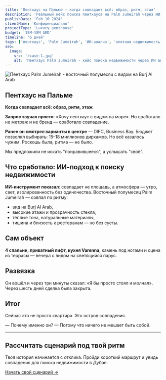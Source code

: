 ```yaml
---
title: 'Пентхаус на Пальме — когда совпадает всё: образ, ритм, этаж'
description: 'Реальный кейс поиска пентхауса на Palm Jumeirah через ИИ-анализ поведенческих паттернов. Как технологии помогли найти "своё" вместо "понравившегося".'
publishDate: 'Feb 10 2024'
clientName: 'Конфиденциально'
projectType: 'Luxury penthouse'
budget: '15M–18M AED'
timeline: '6 дней'
tags: ['пентхаус', 'Palm Jumeirah', 'ИИ-анализ', 'элитная недвижимость', 'Burj Al Arab', 'luxury']
seo:
  image:
    src: '/case-1.jpg'
    alt: 'Пентхаус Palm Jumeirah - кейс поиска недвижимости через ИИ анализ'
---
```


![Пентхаус Palm Jumeirah - восточный полумесяц с видом на Burj Al Arab](/case-1.jpg)

## Пентхаус на Пальме

**Когда совпадает всё: образ, ритм, этаж**

**Запрос звучал просто**: «Хочу пентхаус с видом на море». Но сработало не метраж и не бренд — сработало совпадение.

**Ранее он смотрел варианты в центре** — DIFC, Business Bay. Бюджет позволял выбирать: 15–18 миллионов дирхамов. Но всё казалось чужим. Роскошь была, ритма — не было.

Мы предложили не искать "понравившееся", а услышать "своё".

## Что сработало: ИИ-подход к поиску недвижимости

**ИИ-инструмент показал**: совпадает не площадь, а атмосфера — утро, свет, изолированность без одиночества. Восточный полумесяц Palm Jumeirah — совпал по ритму:

- вид на Burj Al Arab,
- высокие этажи и прозрачность стекла,
- тёплые тона, натуральные материалы,
- тишина и близость к ресторанам — но без суеты.

## Сам объект

**4 спальни, приватный лифт, кухня Varenna**, камень под ногами и сцена из террасы — вечера с видом на светящийся парус.

## Развязка

Он вошёл и через три минуты сказал: «Я бы просто стоял и молчал». Через шесть дней сделка была закрыта.

## Итог

Сейчас это не просто квартира. Это остров совпадения.

— Почему именно он? 
— Потому что ничего не мешает быть собой.

---

## Рассчитать сценарий под твой ритм

Твоя история начинается с отклика. Пройди короткий маршрут и увидь совпадения для поиска недвижимости в Дубае.

[Начать свой сценарий →](/contact)